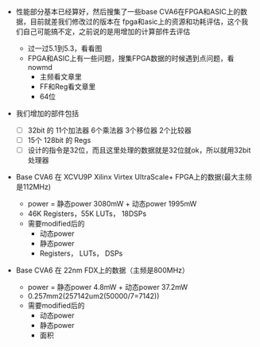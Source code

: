 * 性能部分基本已经算好，然后搜集了一些base CVA6在FPGA和ASIC上的数据，目前就差我们修改过的版本在 fpga和asic上的资源和功耗评估，这个我们自己可能搞不定，之前说的是用增加的计算部件去评估

  * 过一过5.1到5.3，看看图
  * FPGA和ASIC上有一些问题，搜集FPGA数据的时候遇到点问题，看nowmd
    * 主频看文章里
    * FF和Reg看文章里
    * 64位
* 我们增加的部件包括

  * [ ] 32bit 的 11个加法器 6个乘法器 3个移位器 2个比较器
  * [ ] 15个 128bit 的 Regs
  * [ ] 设计的指令是32位，而且这里处理的数据就是32位就ok，所以就用32bit处理器
* Base CVA6 在 XCVU9P Xilinx Virtex UltraScale+ FPGA上的数据(最大主频是112MHz)

  * power = 静态power 3080mW + 动态power 1995mW
  * 46K Registers，55K LUTs， 18DSPs
  * 需要modified后的
    * 动态power
    * 静态power
    * Registers， LUTs， DSPs
* Base CVA6 在 22nm FDX上的数据（主频是800MHz）

  * power = 静态power 4.8mW + 动态power 37.2mW
  * 0.257mm2(257142um2(50000/7=7142))
  * 需要modified后的
    * 动态power
    * 静态power
    * 面积
